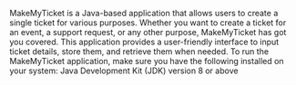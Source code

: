MakeMyTicket is a Java-based application that allows users to create a single ticket for various purposes. 
Whether you want to create a ticket for an event, a support request, 
or any other purpose, MakeMyTicket has got you covered. 
This application provides a user-friendly interface to input ticket details, store them, and retrieve them when needed.
To run the MakeMyTicket application, make sure you have the following installed on your system:
Java Development Kit (JDK) version 8 or above
